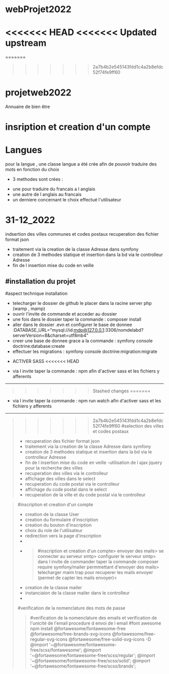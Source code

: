 # webProjet2022
<<<<<<< HEAD
<<<<<<< Updated upstream
=======
=======
>>>>>>> 2a7b4b2e545143fdd1c4a2b8efdc52f74fe9ff60
# projetweb2022
Annuaire de bien être
# insription et creation d'un compte
# Langues
pour la langue , une classe langue a été crée afin de pouvoir traduire des mots  en fonction du choix
* 3 methodes sont crées :
- une pour traduire du francais a l anglais
- une autre de l anglais au francais
- un derniere concernant le choix effectué l'utilisateur
# 31-12_2022
indsertion des villes communes et codes postaux
recuperation des fichier format json
- traitement via la creation de la classe Adresse dans symfony
- creation de 3 methodes statique et insertion dans la bd via le controlleur Adresse
- fin de l insertion mise du code en veille 

#installation du projet 
-----------------------------------------------------------------------------
#aspect technique installation 
- telecharger le dossier de github le placer dans la racine server php (wamp , mamp)
- ouvrir l'invite de commande et acceder au dossier 
- une fois dans le dossier taper la commande  : composer install  
- aller dans le dossier .evn et configurer le base de donnee :DATABASE_URL="mysql://id:mdp@127.0.0.1:3306/nomdelabd?serverVersion=8&charset=utf8mb4"
- creer une base de donnee grace a la commande  : symfony console doctrine:database:create
- effectuer les migrations  :  symfony console doctrine:migration:migrate

* ACTIVER SASS
<<<<<<< HEAD
- via l invite taper la commande : npm   afin d'activer sass et les fichiers y afferents
--------------------------------------------------------------------------------------------------------
>>>>>>> Stashed changes
=======
- via l invite taper la commande : npm run watch   afin d'activer sass et les fichiers y afferents
--------------------------------------------------------------------------------------------------------
>>>>>>> 2a7b4b2e545143fdd1c4a2b8efdc52f74fe9ff60
> #selection des villes et codes postaux
> - recuperation des fichier format json
> - traitement via la creation de la classe Adresse dans symfony
> - creation de 3 methodes statique et insertion dans la bd via le controlleur Adresse
> - fin de l insertion mise du code en veille
> -utilisation de l ajax jquery pour la recherche des villes
> - recuperation des villes via le controlleur
> - affichage des villes dans le select
> - recuperation du code postal via le controlleur
> - affichage du code postal dans le select
> - recuperation de la ville et du code postal via le controlleur

> #inscription et creation d'un compte
> - creation de la classe User
> - creation du formulaire d'inscription
> - creation du bouton d'inscription
> - choix du role de l'utilisateur
> - redirection vers la page d'inscription
> - 
> - > #inscription et creation d'un compte> envoyer des mails> se connecter au serveur smtp> configurer le serveur smtp> dans l invite de commander taper la commande composer require symfony/mailer permmettant d'envoyer des mails> telecharger maim trap pour recuperer les mails envoyer (permet de capter les mails envoyer)<
> - creation de la classe mailer 
> - instanciaion de la classe mailer dans le controlleur
> -
> #verification  de la nomenclature des mots de passe 
> > #verification  de la nomenclature des emails et verification de l'unicité de l'email
> procedure d envoi de l email
> #font awesome
> npm install @fortawesome/fontawesome-free @fortawesome/free-brands-svg-icons @fortawesome/free-regular-svg-icons @fortawesome/free-solid-svg-icons -D
@import '~@fortawesome/fontawesome-free/scss/fontawesome';
@import '~@fortawesome/fontawesome-free/scss/regular';
@import '~@fortawesome/fontawesome-free/scss/solid';
@import '~@fortawesome/fontawesome-free/scss/brands';
> 
